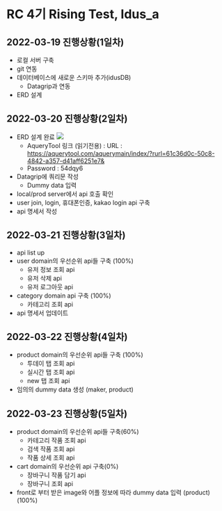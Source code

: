 # RC 4기 Rising Test, Idus_a 
  
## 2022-03-19 진행상황(1일차)
* 로컬 서버 구축
* git 연동
* 데이터베이스에 새로운 스키마 추가(idusDB)
  * Datagrip과 연동
* ERD 설계

## 2022-03-20 진행상황(2일차)
* ERD 설계 완료
  ![](https://user-images.githubusercontent.com/77392219/159211206-0745dabf-7e12-45d9-ad7d-640721967318.png)
  * AqueryTool 링크 (읽기전용) : URL : https://aquerytool.com/aquerymain/index/?rurl=61c36d0c-50c8-4842-a357-d41aff6251e7&
  * Password : 54dqy6
* Datagrip에 쿼리문 작성
  * Dummy data 입력
* local/prod server에서 api 호출 확인
* user join, login, 휴대폰인증, kakao login api 구축
* api 명세서 작성

## 2022-03-21 진행상황(3일차)
* api list up
* user domain의 우선순위 api들 구축 (100%)
  * 유저 정보 조회 api
  * 유저 삭제 api
  * 유저 로그아웃 api
* category domain api 구축 (100%)
  * 카테고리 조회 api
* api 명세서 업데이트

## 2022-03-22 진행상황(4일차)
* product domain의 우선순위 api들 구축 (100%)
  * 투데이 탭 조회 api
  * 실시간 탭 조회 api
  * new 탭 조회 api
* 임의의 dummy data 생성 (maker, product)

## 2022-03-23 진행상황(5일차)
* product domain의 우선순위 api들 구축(60%)
  * 카테고리 작품 조회 api
  * 검색 작품 조회 api
  * 작품 상세 조회 api
* cart domain의 우선순위 api 구축(0%)
  * 장바구니 작품 담기 api
  * 장바구니 조회 api
* front로 부터 받은 image와 어플 정보에 따라 dummy data 입력 (product) (100%)
